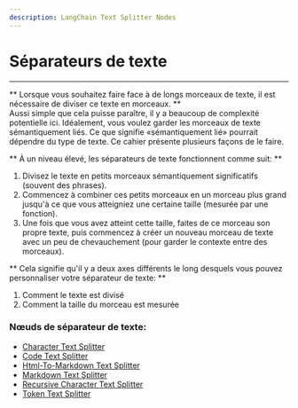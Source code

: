 ```yaml
---
description: LangChain Text Splitter Nodes
---
```


# Séparateurs de texte

***

** Lorsque vous souhaitez faire face à de longs morceaux de texte, il est nécessaire de diviser ce texte en morceaux. ** \
Aussi simple que cela puisse paraître, il y a beaucoup de complexité potentielle ici. Idéalement, vous voulez garder les morceaux de texte sémantiquement liés. Ce que signifie «sémantiquement lié» pourrait dépendre du type de texte. Ce cahier présente plusieurs façons de le faire.

** À un niveau élevé, les séparateurs de texte fonctionnent comme suit: **

1. Divisez le texte en petits morceaux sémantiquement significatifs (souvent des phrases).
2. Commencez à combiner ces petits morceaux en un morceau plus grand jusqu'à ce que vous atteigniez une certaine taille (mesurée par une fonction).
3. Une fois que vous avez atteint cette taille, faites de ce morceau son propre texte, puis commencez à créer un nouveau morceau de texte avec un peu de chevauchement (pour garder le contexte entre des morceaux).

** Cela signifie qu'il y a deux axes différents le long desquels vous pouvez personnaliser votre séparateur de texte: **

1. Comment le texte est divisé
2. Comment la taille du morceau est mesurée

### Nœuds de séparateur de texte:

* [Character Text Splitter](character-text-splitter.md)
* [Code Text Splitter](code-text-splitter.md)
* [Html-To-Markdown Text Splitter](html-to-markdown-text-splitter.md)
* [Markdown Text Splitter](markdown-text-splitter.md)
* [Recursive Character Text Splitter](recursive-character-text-splitter.md)
* [Token Text Splitter](token-text-splitter.md)
